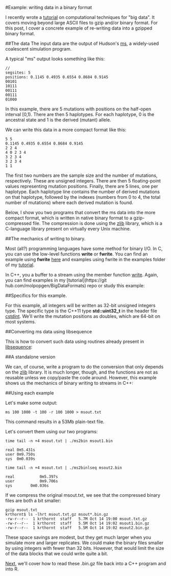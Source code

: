 #Example: writing data in a binary format

I recently wrote a [tutorial](https://github.com/molpopgen/BigDataFormats) on computational techniques for "big data".  It covers moving beyond large ASCII files to gzip and/or binary format.  For this post, I cover a concrete example of re-writing data into a gzipped binary format.

##The data
The input data are the output of Hudson's [ms](http://http://home.uchicago.edu/~rhudson1/source/mksamples.html), a widely-used coalescent simulation program.

A typical "ms" output looks something like this:

```
//
segsites: 5
positions: 0.1145 0.4935 0.6554 0.8684 0.9145 
00101
10111
00111
00111
01000
```

In this example, there are 5 mutations with positions on the half-open interval [0,1).  There are then 5 haplotypes.  For each haplotype, 0 is the ancestral state and 1 is the derived (mutant) allele.

We can write this data in a more compact format like this:

```
5 5
0.1145 0.4935 0.6554 0.8684 0.9145
2 2 4
4 0 2 3 4
3 2 3 4
3 2 3 4
1 1
```

The first two numbers are the sample size and the number of mutations, respectively.  These are unsigned integers.  There are then 5 floating-point values representing mutation positions.  Finally, there are 5 lines, one per haplotype.  Each haplotype line contains the number of derived mutations on that haplotype, followed by the indexes (numbers from 0 to 4, the total number of mutations) where each derived mutation is found.

Below, I show you two programs that convert the ms data into the more compact format, which is written in native binary format to a gzip-compressed file.  The compression is done using the [zlib](http://zlib.net) library, which is a C-language library present on virtually every Unix machine.

##The mechanics of writing to binary.

Most (all?) programming languages have some method for binary I/O.  In C, you can use the low-level functions __write__ or __fwrite__.  You can find an example using __fwrite__ [here](http://www.cprogramming.com/tutorial/cfileio.html) and examples using fwrite in the examples folder of my [tutorial](https://github.com/molpopgen/BigDataFormats).

In C++, you a buffer to a stream using the member function [write](http://www.cplusplus.com/reference/ostream/ostream/write/).  Again, you can find examples in my [tutorial](https://git\
hub.com/molpopgen/BigDataFormats) repo or study this example:

<script src="https://gist.github.com/molpopgen/9123133.js"></script>

##Specifics for this example.

For this example, all integers will be written as 32-bit unsigned integers type.  The specific type is the C++11 type __std::uint32_t__ in the header file [cstdint](http://www.cplusplus.com/reference/cstdint/).  We'll write the mutation positions as doubles, which are 64-bit on most systems.

##Converting ms data using libsequence

This is how to convert such data using routines already present in [libsequence](http://molpopgen.github.io/libsequence):

<script src="https://gist.github.com/molpopgen/419aab1b84241ec61b61.js"></script>

##A standalone version

We can, of course, write a program to do the conversion that only depends on the [zlib](http://zlib.net) library.  It is much longer, though, and the functions are not as reusable unless we copy/paste the code around.  However, this example shows us the mechanics of binary writing to streams in C++:

<script src="https://gist.github.com/molpopgen/ae23fa55e6bccfb33c60.js"></script>

##Using each example

Let's make some output:

```
ms 100 1000 -t 100 -r 100 1000 > msout.txt
```

This command results in a 53Mb plain-text file.

Let's convert them using our two programs:

```
time tail -n +4 msout.txt | ./ms2bin msout1.bin

real 0m5.431s
user 0m9.750s
sys  0m0.039s

time tail -n +4 msout.txt | ./ms2binlseq msout2.bin

real	       0m5.397s
user	       0m9.706s
sys	       0m0.036s
```

If we compress the original msout.txt, we see that the compressed binary files are both a bit smaller:

```
gzip msout.txt 
krthornt$ ls -lhrt msout.txt.gz msout*.bin.gz
-rw-r--r--  1 krthornt  staff   5.7M Oct 14 19:00 msout.txt.gz
-rw-r--r--  1 krthornt  staff   5.5M Oct 14 19:02 msout1.bin.gz
-rw-r--r--  1 krthornt  staff   5.5M Oct 14 19:02 msout2.bin.gz
```

These space savings are modest, but they get much larger when you simulate more and larger replicates.  We could make the binary files smaller by using integers with fewer than 32 bits.  However, that would limit the size of the data blocks that we could write quite a bit.

[Next](readmsbin.html), we'll cover how to read these .bin.gz file back into a C++ program and into R.
